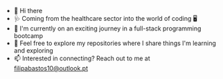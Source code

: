 - 👋 Hi there
- 🩺 Coming from the healthcare sector into the world of coding 🖥️
- 🌱 I'm currently on an exciting journey in a full-stack programming bootcamp
- 👀 Feel free to explore my repositories where I share things I'm learning and exploring
- 📫 Interested in connecting? Reach out to me at filipabastos10@outlook.pt



<!---
f-bastos/f-bastos is a ✨ special ✨ repository because its `README.md` (this file) appears on your GitHub profile.
You can click the Preview link to take a look at your changes.
--->
